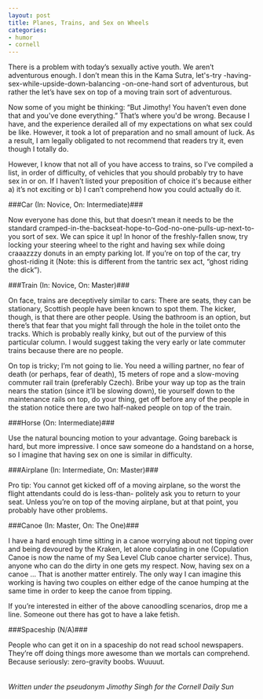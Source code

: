 ```yaml
---
layout: post
title: Planes, Trains, and Sex on Wheels
categories: 
- humor
- cornell
---
```

There is a problem with today’s sexually active youth. We aren’t adventurous enough. I don’t mean this in the Kama Sutra, let's-try -having-sex-while-upside-down-balancing -on-one-hand sort of adventurous, but rather the let’s have sex on top of a moving train sort of adventurous.

Now some of you might be thinking: “But Jimothy! You haven’t even done that and you've done everything.” That’s where you'd be wrong. Because I have, and the experience derailed all of my expectations on what sex could be like. However, it took a lot of preparation and no small amount of luck. As a result, I am legally obligated to not recommend that readers try it, even though I totally do.

However, I know that not all of you have access to trains, so I’ve compiled a list, in order of difficulty, of vehicles that you should probably try to have sex in or on. If I haven’t listed your preposition of choice it's because either a) it’s not exciting or b) I can’t comprehend how you could actually do it.
<!-- more -->

###Car (In: Novice, On: Intermediate)###

Now everyone has done this, but that doesn’t mean it needs to be the standard cramped-in-the-backseat-hope-to-God-no-one-pulls-up-next-to-you sort of sex. We can spice it up! In honor of the freshly-fallen snow, try locking your steering wheel to the right and having sex while doing craaazzzy donuts in an empty parking lot.  If you’re on top of the car, try ghost-riding it (Note: this is different from the tantric sex act, “ghost riding the dick”). 

###Train (In: Novice, On: Master)###

On face, trains are deceptively similar to cars: There are seats, they can be stationary, Scottish people have been known to spot them.  The kicker, though, is that there are other people. Using the bathroom is an option, but there’s that fear that you might fall through the hole in the toilet onto the tracks. Which is probably really kinky, but out of the purview of this particular column. I would suggest taking the very early or late commuter trains because there are no people.

On top is tricky; I’m not going to lie.  You need a willing partner, no fear of death (or perhaps, fear of death), 15 meters of rope and a slow-moving commuter rail train (preferably Czech).  Bribe your way up top as the train nears the station (since it’ll be slowing down), tie yourself down to the maintenance rails on top, do your thing, get off before any of the people in the station notice there are two half-naked people on top of the train.

###Horse (On: Intermediate)###

Use the natural bouncing motion to your advantage.  Going bareback is hard, but more impressive.  I once saw someone do a handstand on a horse, so I imagine that having sex on one is similar in difficulty.

###Airplane (In: Intermediate, On: Master)###

Pro tip: You cannot get kicked off of a moving airplane, so the worst the flight attendants  could do is less-than- politely ask you  to return to your seat.  Unless you’re on top of the moving airplane, but at that point, you probably have other problems.   

###Canoe (In: Master, On: The One)###

I have a hard enough time sitting in a canoe worrying about not tipping over and being devoured by the Kraken, let alone copulating in one (Copulation Canoe is now the name of my Sea Level Club canoe charter service). Thus, anyone who can do the dirty in one gets my respect.  Now, having sex on a canoe ... That is another matter entirely. The only way I can imagine this working is having two couples on either edge of the canoe humping at the same time in order to keep the canoe from tipping.  

If you’re interested in either of the above canoodling scenarios, drop me a line.  Someone out there has got to have a lake fetish.

###Spaceship (N/A)###

People who can get it on in a spaceship do not read school newspapers.  They’re off doing things more awesome than we mortals can comprehend.  Because seriously: zero-gravity boobs. Wuuuut.
<br/><br/><br/>
*Written under the pseudonym Jimothy Singh for the Cornell Daily Sun*